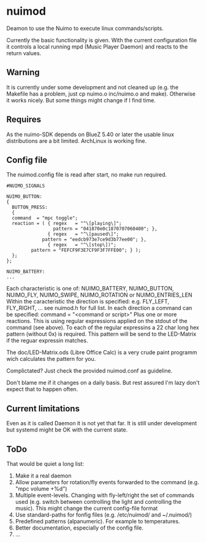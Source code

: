 # nuimod
Deamon to use the Nuimo to execute linux commands/scripts.

Currently the basic functionality is given. With the current configuration file it controls a local running mpd (Music Player Daemon) and reacts to the return values.


## Warning
It is currently under some development and not cleaned up (e.g. the Makefile has a problem, just cp nuimo.o inc/nuimo.o and make).
Otherwise it works nicely. But some things might change if I find time.


## Requires
As the nuimo-SDK depends on BlueZ 5.40 or later the usable linux distributions are a bit limited. ArchLinux is working fine.


## Config file
The nuimod.config file is read after start, no make run required.
```
#NUIMO_SIGNALS
  
NUIMO_BUTTON:
{
  BUTTON_PRESS:
  {
  command  = "mpc toggle";
  reaction = ( { regex   = "^\[playing\]";
                 pattern = "041870e0c1870707060400"; },
               { regex   = "^\[paused\]";
	         pattern = "eedcb973e7ce9d3b77ee00"; },
               { regex   = "^\[stop\])";
		 pattern = "FEFCF9F3E7CF9F3F7FFE00"; } );
  };
};

NUIMO_BATTERY:
...
```
Each characteristic is one of: NUIMO_BATTERY, NUIMO_BUTTON, NUIMO_FLY, NUIMO_SWIPE, NUIMO_ROTATION or NUIMO_ENTRIES_LEN
Within the caracteristic the direction is specified: e.g. FLY_LEFT, FLY_RIGHT, ... see nuimod.h for full list.
In each direction a command can be specified: command = "&lt;command or script&gt;"
Plus one or more reactions. This is using regular expressions applied on the stdout of the command (see above). To each of the regular expressins a 22 char long hex pattern (without 0x) is required. This pattern will be send to the LED-Matrix if the reguar expressin matches.

The doc/LED-Matrix.ods (Libre Office Calc) is a very crude paint programm wich calculates the pattern for you.

Complictated? Just check the provided nuimod.conf as guideline.

Don't blame me if it changes on a daily basis. But rest assured I'm lazy don't expect that to happen often.

## Current limitations
Even as it is called Daemon it is not yet that far. It is still under development but systemd might be OK with the current state.

## ToDo
That would be quiet a long list:

1. Make it a real daemon
2. Allow parameters for rotation/fly events forwarded to the command (e.g. "mpc volume +%d")
3. Multiple event-levels. Changing with fly-left/right the set of commands used (e.g. switch between controlling the light and controlling the music). This might change the current config-file format
4. Use standard-paths for fonfig files (e.g. /etc/nuimod/ and ~/.nuimod/)
5. Predefined patterns (alpanumeric). For example to temperatures.
6. Better documentation, especially of the config file.
7. ...

